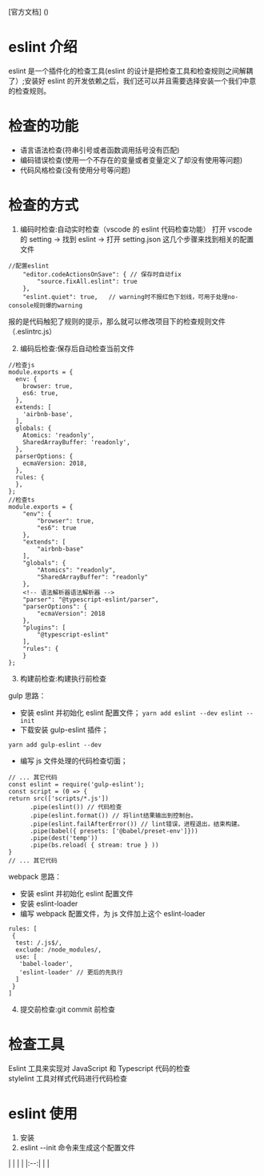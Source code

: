 [官方文档] ()

# eslint 介绍

eslint 是一个插件化的检查工具(eslint 的设计是把检查工具和检查规则之间解耦了）;安装好 eslint 的开发依赖之后，我们还可以并且需要选择安装一个我们中意的检查规则。

# 检查的功能

- 语言语法检查(符串引号或者函数调用括号没有匹配)
- 编码错误检查(使用一个不存在的变量或者变量定义了却没有使用等问题)
- 代码风格检查(没有使用分号等问题)

# 检查的方式

1. 编码时检查:自动实时检查（vscode 的 eslint 代码检查功能）
   打开 vscode 的 setting -> 找到 eslint -> 打开 setting.json 这几个步骤来找到相关的配置文件

```
//配置eslint
    "editor.codeActionsOnSave": { // 保存时自动fix
        "source.fixAll.eslint": true
    },
    "eslint.quiet": true,   // warning时不报红色下划线，可用于处理no-console规则爆的warning
```

报的是代码触犯了规则的提示，那么就可以修改项目下的检查规则文件（.eslintrc.js）

2. 编码后检查:保存后自动检查当前文件

```
//检查js
module.exports = {
  env: {
    browser: true,
    es6: true,
  },
  extends: [
    'airbnb-base',
  ],
  globals: {
    Atomics: 'readonly',
    SharedArrayBuffer: 'readonly',
  },
  parserOptions: {
    ecmaVersion: 2018,
  },
  rules: {
  },
};
//检查ts
module.exports = {
    "env": {
        "browser": true,
        "es6": true
    },
    "extends": [
        "airbnb-base"
    ],
    "globals": {
        "Atomics": "readonly",
        "SharedArrayBuffer": "readonly"
    },
    <!-- 语法解析器语法解析器 -->
    "parser": "@typescript-eslint/parser",
    "parserOptions": {
        "ecmaVersion": 2018
    },
    "plugins": [
        "@typescript-eslint"
    ],
    "rules": {
    }
};
```

3. 构建前检查:构建执行前检查

gulp 思路：

- 安装 eslint 并初始化 eslint 配置文件；
  `yarn add eslint --dev eslint --init`
- 下载安装 gulp-eslint 插件；

```
yarn add gulp-eslint --dev
```

- 编写 js 文件处理的代码检查切面；

```
// ... 其它代码
const eslint = require('gulp-eslint');
const script = (0 => {
return src(['scripts/*.js'])
      .pipe(eslint()) // 代码检查
      .pipe(eslint.format()) // 将lint结果输出到控制台。
      .pipe(eslint.failAfterError()) // lint错误，进程退出，结束构建。
      .pipe(babel({ presets: ['@babel/preset-env']}))
      .pipe(dest('temp'))
      .pipe(bs.reload( { stream: true } ))
}
// ... 其它代码
```

webpack 思路：

- 安装 eslint 并初始化 eslint 配置文件
- 安装 eslint-loader
- 编写 webpack 配置文件，为 js 文件加上这个 eslint-loader

```
rules: [
 {
  test: /.js$/,
  exclude: /node_modules/,
  use: [
   'babel-loader',
   'eslint-loader' // 更后的先执行
  ]
 }
]
```

4. 提交前检查:git commit 前检查

# 检查工具

Eslint 工具来实现对 JavaScript 和 Typescript 代码的检查  
stylelint 工具对样式代码进行代码检查
# eslint 使用

1. 安装
2. eslint --init 命令来生成这个配置文件

| | | |
|:--:| | |
